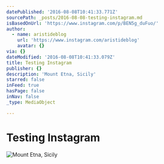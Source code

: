 ```yaml
---
datePublished: '2016-08-08T10:41:33.771Z'
sourcePath: _posts/2016-08-08-testing-instagram.md
isBasedOnUrl: 'https://www.instagram.com/p/BEN5g_duFuo/'
author:
  - name: aristideblog
    url: 'https://www.instagram.com/aristideblog'
    avatar: {}
via: {}
dateModified: '2016-08-08T10:41:33.079Z'
title: Testing Instagram
publisher: {}
description: 'Mount Etna, Sicily'
starred: false
inFeed: true
hasPage: false
inNav: false
_type: MediaObject

---
```

# Testing Instagram
![Mount Etna, Sicily](https://s3-us-west-2.amazonaws.com/the-grid-img/p/0df31d8e49facd77eefb15fefa8ccb2234114a70.jpg)
